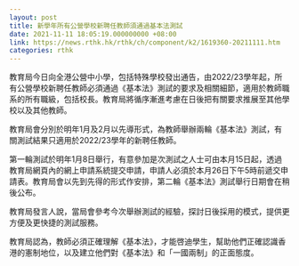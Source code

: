 ```yaml
---
layout: post
title: 新學年所有公營學校新聘任教師須通過基本法測試
date: 2021-11-11 18:05:19.000000000 +08:00
link: https://news.rthk.hk/rthk/ch/component/k2/1619360-20211111.htm
categories: rthk
---
```


教育局今日向全港公營中小學，包括特殊學校發出通告，由2022/23學年起，所有公營學校新聘任教師必須通過《基本法》測試的要求及相關細節，適用於教師職系的所有職級，包括校長。教育局將循序漸進考慮在日後把有關要求推展至其他學校以及其他教師。

教育局會分別於明年1月及2月以先導形式，為教師舉辦兩輪《基本法》測試，有關測試結果只適用於2022/23學年的新聘任教師。

第一輪測試於明年1月8日舉行，有意參加是次測試之人士可由本月15日起，透過教育局網頁內的網上申請系統提交申請，申請人必須於本月26日下午5時前遞交申請表。教育局會以先到先得的形式作安排，第二輪《基本法》測試舉行日期會在稍後公布。

教育局發言人說，當局會參考今次舉辦測試的經驗，探討日後採用的模式，提供更方便及更快捷的測試服務。

教育局認為，教師必須正確理解《基本法》，才能啓迪學生，幫助他們正確認識香港的憲制地位，以及建立他們對《基本法》和「一國兩制」的正面態度。
